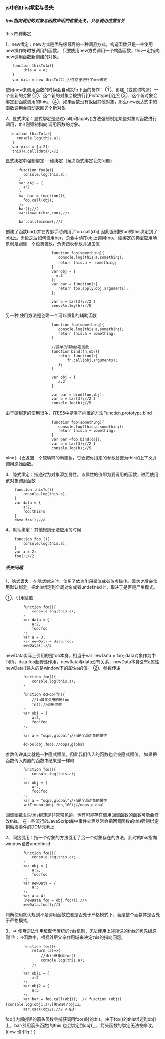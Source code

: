 
###  js中的this绑定与丢失

##### this指向调用的对象与函数声明的位置无关，只与调用位置有关

this 四种绑定

1、new绑定：new方式是优先级最高的一种调用方式，构造函数只是一些使用new操作符时被调用的函数。
       只要使用new方式调用一个构造函数，this一定指向new调用函数新创建的对象。

       function thisTo(a){
       		this.a = a;
       }
       var data = new thisTo(2);//在这里进行了new绑定

  使用new来调用函数的时候会自动执行下面的操作：
       ①、创建（或这说构造）一个全新的对象
       ②、这个新的对象会被执行[[Prototype]]连接
       ③、这个新对象会绑定到函数调用的this。
       ④、如果函数没有返回其他对象，那么new表达式中的函数调用会自动返回这个新对象

2、显式绑定：显式绑定是通过call()和apply()方法强制制定某些对象对函数进行调用，this则强制指向 调用函数的对象。

      function thisTo(a){
         console.log(this.a);
       }
       var data = {a:2};
       thisTo.call(data);//2
       
 显式绑定中强制绑定---硬绑定（解决隐式绑定丢失问题）

          function foo(a){
            console.log(this.a);
          }
          var obj = {
          	a:2
          }
          var bar = function(){
          	foo.call(obj);
          };
          bar();//2
          setTimeout(bar,100);//2
          
          bar.call(window);//2
          
创建了函数bar()并在内部手动调用了foo.call(obj),因此强制把foo的this绑定到了obj上。无论之后如何调用bar，总会手动在obj上调用foo。 硬绑定的典型应用场景就是创建一个包裹函数，负责接收参数并返回值

                         function foo(something){
                            console.log(this.a,something);
                            return this.a +　something;
                         }
                         var obj = {
                           a:2
                         };
                         var bar = function(){
                            return foo.apply(obj,arguments);
                         };
                         
                         var b = bar(3);//2 3
                         console.log(b);//5
          
 另一种 使用方法是创建一个可以重复的辅助函数

        				 function foo(something){
        				 	console.log(this.a,something);
        				 	return this.a + something;
        				 }
        				 
        				 //简单的辅助绑定函数
        				 function bind(fn,obj){
        				 	return function(){
        				 		fn.call(obj,arguments);
        				 	};
        				 }
        				 
        				 var obj = {
        				 	a:2
        				 }
        				 
        				 var bar = bind(foo,obj);
        				 var b = bar(3);//2 3
        				 console.log(b);//5
 由于硬绑定的使用很多，在ES5中提供了内置的方法Function.prototype.bind

        				 function foo(something){
        				 	console.log(this.a,something);
        				 	return this.a + something;
        				 }
        				 var bar =foo.bind(obj);
        				 var b = bar(3);//2 3
        				 console.log(b);//5
  bind(...)会返回一个硬编码的新函数，它会把你指定的参数设置为this的上下文并调用原始函数。
        				 
3、隐式绑定：指通过为对象添加属性，该属性的值即为要调用的函数，进而使用该对象调用函数
		
		function thisTo(){
			console.log(this.a);
		}
		var data = {
			a:2,
			foo:thisTo
		}
		data.foo();//2
4、默认绑定：其他规则无法应用的时候

		function foo (){
			console.log(this.a);
		}
		var a = 2;
		foo();//2


##### 丢失问题
1、隐式丢失：在隐式绑定时，使用了依次引用赋值或者传参操作。丢失之后会使用默认绑定，把this绑定到全局对象或者undefined上，取决于是否是严格模式。
	 
①、引用赋值

			function foo(){
				console.log(this.a);
			}
			var data = {
				a:2,
				foo:foo
			};
			var a = 3;
			var newData = data.foo;
			newData();//3
newData实际上引用的是foo本身，相当于var newData = foo;
			data对象作为中间桥，data.foo起传递作用，newData与data没有关系，newData本身没有a属性
			newData()输入的是window下的属性a的值。
②、参数传递

			function foo(){
				console.log(this.a);
			}
			
			function doFoo(fn){
				//fn其实引用的是foo
				fn();//调用位置
			}
			var obj = {
				a:2,
				foo:foo
			};
			
			var a = "oops,global";//a是全局对象的属性
			
			doFoo(obj.foo);//oops,global
参数传递其实就是一种隐式赋值，因此我们传入的函数也会被隐式赋值。
如果把函数传入内置的函数中结果是一样的

			function foo(){
				console.log(this.a);
			}
			var obj = {
				a:2,
				foo:foo
			};
			var a = "oops,global";//a是全局对象的属性
			setTimeout(obj.foo,100);//oops,global
回调函数丢失this绑定是非常常见的。也有可能存在调用回调函数的函数可能会修改this。
	在一些流行的JavaScript库中事件处理器常会把回调函数的this强制绑定到触发事件的DOM元素上

2、间接引用：指一个对象的方法引用了另一个对象存在的方法。此时的this指向window或者undefined
			
			function foo(){
				console.log(this.a);
			}
			var obj = {
				a:2,
				foo:foo
			};
			var newData = {
				a:3
			};
			var a = 4;
			(newData.foo = obj.foo)();//4
			newData.foo();//3
判断使用默认规则不是调用函数位置是否处于严格模式下，而是整个函数体是否处于严格模式，

3、=>  使用词法作用域取代传统的this机制，无法使用上述所说的this的优先级原则
	注：=>函数中，根据外层父亲作用域来决定this的指向问题。

			function foo(){
				return (a)=>{
					//this继承自foo()
					console.log(this.a);
				};
			}
			var obj1 = {
				a:2
			};
			var obj2 = {
				a:3
			};
			var bar = foo.call(obj1);  // function (obj1){console.log(obj1.a);}绑定到了obj1上
			bar.call(obj2);//2 不是3！
			
foo()内部创建的箭头函数会捕获调用foo()时的this，由于foo()的this绑定到obj1上，bar(引用箭头函数)的this
			也会绑定到obj1上，箭头函数的绑定无法被修改。(new 也不行！)
